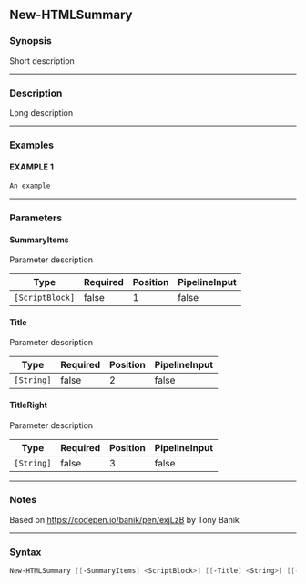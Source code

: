 New-HTMLSummary
---------------




### Synopsis
Short description



---


### Description

Long description



---


### Examples
#### EXAMPLE 1
```PowerShell
An example
```



---


### Parameters
#### **SummaryItems**

Parameter description






|Type           |Required|Position|PipelineInput|
|---------------|--------|--------|-------------|
|`[ScriptBlock]`|false   |1       |false        |



#### **Title**

Parameter description






|Type      |Required|Position|PipelineInput|
|----------|--------|--------|-------------|
|`[String]`|false   |2       |false        |



#### **TitleRight**

Parameter description






|Type      |Required|Position|PipelineInput|
|----------|--------|--------|-------------|
|`[String]`|false   |3       |false        |





---


### Notes
Based on https://codepen.io/banik/pen/exjLzB by Tony Banik



---


### Syntax
```PowerShell
New-HTMLSummary [[-SummaryItems] <ScriptBlock>] [[-Title] <String>] [[-TitleRight] <String>] [<CommonParameters>]
```
